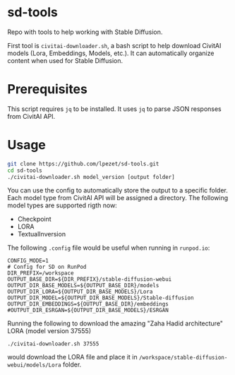 # sd-tools

Repo with tools to help working with Stable Diffusion.

First tool is `civitai-downloader.sh`, a bash script to help download CivitAI models (Lora, Embeddings, Models, etc.).
It can automatically organize content when used for Stable Diffusion.

# Prerequisites

This script requires `jq` to be installed.
It uses `jq` to parse JSON responses from CivitAI API.

# Usage

```bash
git clone https://github.com/lpezet/sd-tools.git
cd sd-tools
./civitai-downloader.sh model_version [output folder]
```

You can use the config to automatically store the output to a specific folder.
Each model type from CivitAI API will be assigned a directory.
The following model types are supported rigth now:
- Checkpoint
- LORA
- TextualInversion

The following `.config` file would be useful when running in `runpod.io`:
```
CONFIG_MODE=1
# Config for SD on RunPod
DIR_PREFIX=/workspace
OUTPUT_BASE_DIR=${DIR_PREFIX}/stable-diffusion-webui
OUTPUT_DIR_BASE_MODELS=${OUTPUT_BASE_DIR}/models
OUTPUT_DIR_LORA=${OUTPUT_DIR_BASE_MODELS}/Lora
OUTPUT_DIR_MODEL=${OUTPUT_DIR_BASE_MODELS}/Stable-diffusion
OUTPUT_DIR_EMBEDDINGS=${OUTPUT_BASE_DIR}/embeddings
#OUTPUT_DIR_ESRGAN=${OUTPUT_DIR_BASE_MODELS}/ESRGAN
```

Running the following to download the amazing "Zaha Hadid architecture" LORA (model version 37555)
```
./civitai-downloader.sh 37555
```
would download the LORA file and place it in `/workspace/stable-diffusion-webui/models/Lora` folder.
